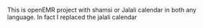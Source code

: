 This is openEMR project with shamsi or Jalali calendar in both any language. In fact I replaced the jalali calendar
